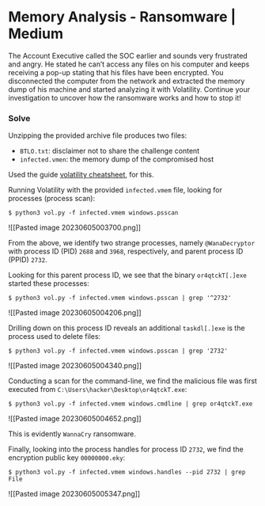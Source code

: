 # Memory Analysis - Ransomware | Medium

The Account Executive called the SOC earlier and sounds very frustrated and angry. He stated he can’t access any files on his computer and keeps receiving a pop-up stating that his files have been encrypted. You disconnected the computer from the network and extracted the memory dump of his machine and started analyzing it with Volatility. Continue your investigation to uncover how the ransomware works and how to stop it!

### Solve

Unzipping the provided archive file produces two files:

- `BTLO.txt`: disclaimer not to share the challenge content
- `infected.vmen`: the memory dump of the compromised host

Used the guide [volatility cheatsheet](https://blog.onfvp.com/post/volatility-cheatsheet/), for this.

Running Volatility with the provided `infected.vmem` file, looking for processes (process scan):

```console
$ python3 vol.py -f infected.vmem windows.psscan
```

![[Pasted image 20230605003700.png]]

From the above, we identify two strange processes, namely `@WanaDecryptor` with process ID (PID) `2688` and `3968`, respectively, and parent process ID (PPID) `2732`.

Looking for this parent process ID, we see that the binary `or4qtckT[.]exe` started these processes:

```console
$ python3 vol.py -f infected.vmem windows.psscan | grep '^2732'
```

![[Pasted image 20230605004206.png]]

Drilling down on this process ID reveals an additional `taskdl[.]exe` is the process used to delete files:

```console
$ python3 vol.py -f infected.vmem windows.psscan | grep '2732'
```

![[Pasted image 20230605004340.png]]

Conducting a scan for the command-line, we find the malicious file was first executed from `C:\Users\hacker\Desktop\or4qtckT.exe`:

```console
$ python3 vol.py -f infected.vmem windows.cmdline | grep or4qtckT.exe
```

![[Pasted image 20230605004652.png]]

This is evidently `WannaCry` ransomware.

Finally, looking into the process handles for process ID `2732`, we find the encryption public key `00000000.eky`:

```console
$ python3 vol.py -f infected.vmem windows.handles --pid 2732 | grep File
```

![[Pasted image 20230605005347.png]]